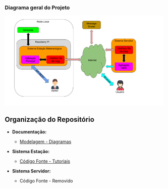 ### Diagrama geral do Projeto
![Digrama Geral do Projeto](./doc/markdown/images/diagrama-geral.png)

## Organização do Repositório

- **Documentação:**
  - [Modelagem - Diagramas](./doc/README.md)

- **Sistema Estação:**
  - [Código Fonte - Tutoriais](https://github.com/fpcardoso/projeto-estacao-meteorologica/tree/main/estacao)

- **Sistema Servidor:**
  - Código Fonte - Removido
